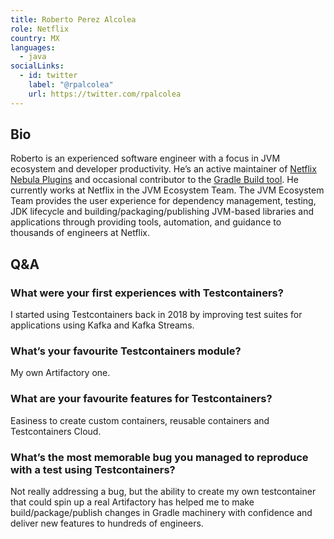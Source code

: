 ```yaml
---
title: Roberto Perez Alcolea
role: Netflix
country: MX
languages:
  - java
socialLinks:
  - id: twitter
    label: "@rpalcolea"
    url: https://twitter.com/rpalcolea
---
```

## Bio
Roberto is an experienced software engineer with a focus in JVM ecosystem and developer productivity. He’s an active maintainer of [Netflix Nebula Plugins](https://nebula-plugins.github.io/) and occasional contributor to the [Gradle Build tool](https://gradle.org/). He currently works at Netflix in the JVM Ecosystem Team. The JVM Ecosystem Team provides the user experience for dependency management, testing, JDK lifecycle and building/packaging/publishing JVM-based libraries and applications through providing tools, automation, and guidance to thousands of engineers at Netflix.

## Q&A
### What were your first experiences with Testcontainers?
I started using Testcontainers back in 2018 by improving test suites for applications using Kafka and Kafka Streams.

### What’s your favourite Testcontainers module?
My own Artifactory one.

### What are your favourite features for Testcontainers?
Easiness to create custom containers, reusable containers and Testcontainers Cloud.

### What’s the most memorable bug you managed to reproduce with a test using Testcontainers?
Not really addressing a bug, but the ability to create my own testcontainer that could spin up a real Artifactory has helped me to make build/package/publish changes in Gradle machinery with confidence and deliver new features to hundreds of engineers.